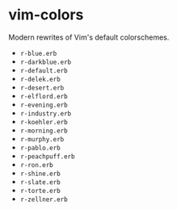 # vim-colors

Modern rewrites of Vim's default colorschemes.

* `r-blue.erb`
* `r-darkblue.erb`
* `r-default.erb`
* `r-delek.erb`
* `r-desert.erb`
* `r-elflord.erb`
* `r-evening.erb`
* `r-industry.erb`
* `r-koehler.erb`
* `r-morning.erb`
* `r-murphy.erb`
* `r-pablo.erb`
* `r-peachpuff.erb`
* `r-ron.erb`
* `r-shine.erb`
* `r-slate.erb`
* `r-torte.erb`
* `r-zellner.erb`
